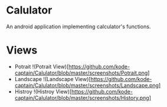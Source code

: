 # Calulator
An android application implementing calculator's functions.

# Views
- Potrait
 !(Potrait View)[https://github.com/kode-captain/Calulator/blob/master/screenshots/Potrait.png]
- Landscape
 !(Landscape View)[https://github.com/kode-captain/Calulator/blob/master/screenshots/Landscape.png]
- Histroy
 !(Histroy View)[https://github.com/kode-captain/Calulator/blob/master/screenshots/History.png]
